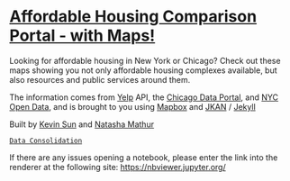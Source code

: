 # [Affordable Housing Comparison Portal - with Maps!](https://sun-kev.github.io/jkan/)

Looking for affordable housing in New York or Chicago? Check out these maps showing you not only affordable housing complexes available, but also resources and public services around them. 

The information comes from  [Yelp](https://www.yelp.com/) API, the [Chicago Data Portal](https://data.cityofchicago.org/), and  [NYC Open Data](https://opendata.cityofnewyork.us/), and is brought to you using [Mapbox](https://www.mapbox.com/) and [JKAN](https://jkan.io/) / [Jekyll](https://jekyllrb.com/)

Built by [Kevin Sun](https://github.com/Sun-Kev) and [Natasha Mathur](https://github.com/natashamathur)

[`Data Consolidation`](https://github.com/Sun-Kev/jkan/blob/gh-pages/data_consolidation.ipynb)

If there are any issues opening a notebook, please enter the link into the renderer at the following site: https://nbviewer.jupyter.org/
